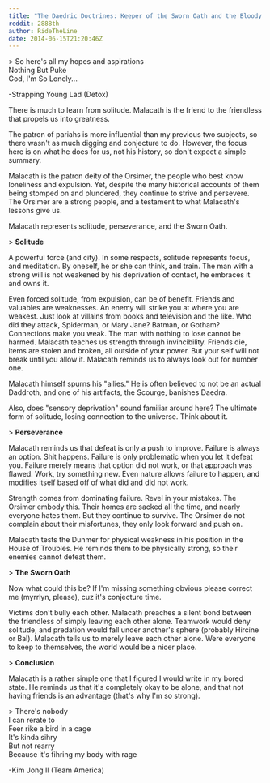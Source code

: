 ```yaml
---
title: "The Daedric Doctrines: Keeper of the Sworn Oath and the Bloody Curse"
reddit: 2888th
author: RideTheLine
date: 2014-06-15T21:20:46Z
---
```


&gt; So here's all my hopes and aspirations  
Nothing But Puke  
God, I'm So Lonely...  

-Strapping Young Lad (Detox)  

There is much to learn from solitude. Malacath is the friend to the friendless that propels us into greatness.  

The patron of pariahs is more influential than my previous two subjects, so there wasn't as much digging and conjecture to do. However, the focus here is on what he does for us, not his history, so don't expect a simple summary.  

Malacath is the patron deity of the Orsimer, the people who best know loneliness and expulsion. Yet, despite the many historical accounts of them being stomped on and plundered, they continue to strive and persevere. The Orsimer are a strong people, and a testament to what Malacath's lessons give us.  

Malacath represents solitude, perseverance, and the Sworn Oath.  

&gt; **Solitude**  

A powerful force (and city). In some respects, solitude represents focus, and meditation. By oneself, he or she can think, and train. The man with a strong will is not weakened by his deprivation of contact, he embraces it and owns it.  

Even forced solitude, from expulsion, can be of benefit. Friends and valuables are weaknesses. An enemy will strike you at where you are weakest. Just look at villains from books and television and the like. Who did they attack, Spiderman, or Mary Jane? Batman, or Gotham? Connections make you weak. The man with nothing to lose cannot be harmed. Malacath teaches us strength through invincibility. Friends die, items are stolen and broken, all outside of your power. But your self will not break until you allow it. Malacath reminds us to always look out for number one.  

Malacath himself spurns his "allies." He is often believed to not be an actual Daddroth, and one of his artifacts, the Scourge, banishes Daedra.

Also, does "sensory deprivation" sound familiar around here? The ultimate form of solitude, losing connection to the universe. Think about it.  

&gt; **Perseverance**  

Malacath reminds us that defeat is only a push to improve. Failure is always an option. Shit happens. Failure is only problematic when you let it defeat you. Failure merely means that option did not work, or that approach was flawed. Work, try something new. Even nature allows failure to happen, and modifies itself based off of what did and did not work.  

Strength comes from dominating failure. Revel in your mistakes. The Orsimer embody this. Their homes are sacked all the time, and nearly everyone hates them. But they continue to survive. The Orsimer do not complain about their misfortunes, they only look forward and push on.  

Malacath tests the Dunmer for physical weakness in his position in the House of Troubles. He reminds them to be physically strong, so their enemies cannot defeat them.  

&gt; **The Sworn Oath**  

Now what could this be? If I'm missing something obvious  please correct me (myrrlyn, please), cuz it's conjecture time.  

Victims don't bully each other. Malacath preaches a silent bond between the friendless of simply leaving each other alone. Teamwork would deny solitude, and predation would fall under another's sphere (probably Hircine or Bal). Malacath tells us to merely leave each other alone. Were everyone to keep to themselves, the world would be a nicer place.  

&gt; **Conclusion**  

Malacath is a rather simple one that I figured I would write in my bored state. He reminds us that it's completely okay to be alone, and that not having friends is an advantage (that's why I'm so strong).  

&gt; There's nobody  
I can rerate to  
Feer rike a bird in a cage  
It's kinda sihry  
But not rearry  
Because it's fihring my body with rage  

-Kim Jong Il (Team America)
